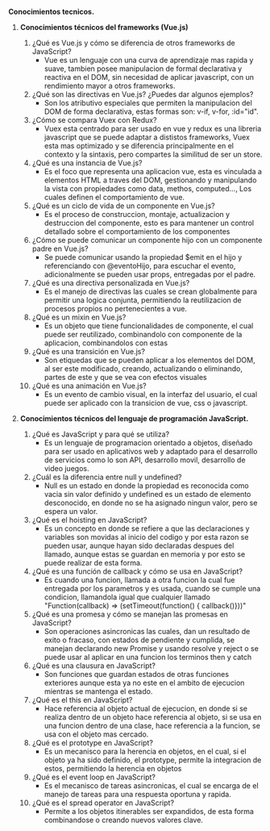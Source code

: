 **Conocimientos tecnicos.**

1. **Conocimientos técnicos del frameworks (Vue.js)**

    1. ¿Qué es Vue.js y cómo se diferencia de otros frameworks de JavaScript?
        - Vue es un lenguaje con una curva de aprendizaje mas rapida y suave, tambien posee manipulacion de formal declarativa y reactiva en el DOM, sin necesidad de aplicar javascript, con un rendimiento mayor a otros frameworks.
    2. ¿Qué son las directivas en Vue.js? ¿Puedes dar algunos ejemplos?
        - Son los atributivo especiales que permiten la manipulacion del DOM de forma declarativa, estas formas son: v-if, v-for, :id="id".
    3. ¿Cómo se compara Vuex con Redux?
        - Vuex esta centrado para ser usado en vue y redux es una libreria javascript que se puede adaptar a dististos frameworks, Vuex esta mas optimizado y se diferencia principalmente en el contexto y la sintaxis, pero compartes la similitud de ser un store.
    4. ¿Qué es una instancia de Vue.js?
        - Es el foco que representa una aplicacion vue, esta es vinculada a elementos HTML a traves del DOM, gestionando y manipulando la vista con propiedades como data, methos, computed..., Los cuales definen el comportamiento de vue.
    5. ¿Qué es un ciclo de vida de un componente en Vue.js?
        - Es el proceso de construccion, montaje, actualizacion y destruccion del componente, esto es para mantener un control detallado sobre el comportamiento de los componentes
    6. ¿Cómo se puede comunicar un componente hijo con un componente padre en Vue.js?
        - Se puede comunicar usando la propiedad $emit en el hijo y referenciando con @eventoHijo, para escuchar el evento, adicionalmente se pueden usar props, entregadas por el padre.
    7. ¿Qué es una directiva personalizada en Vue.js?
        - Es el manejo de directivas las cuales se crean globalmente para permitir una logica conjunta, permitiendo la reutilizacion de procesos propios no pertenecientes a vue.
    8. ¿Qué es un mixin en Vue.js?
        - Es un objeto que tiene funcionalidades de componente, el cual puede ser reutilizado, combinandolo con componente de la aplicacion, combinandolos con estas
    9. ¿Qué es una transición en Vue.js?
        - Son etiquedas que se pueden aplicar a los elementos del DOM, al ser este modificado, creando, actualizando o eliminando, partes de este y que se vea con efectos visuales
    10. ¿Qué es una animación en Vue.js?
        - Es un evento de cambio visual, en la interfaz del usuario, el cual puede ser aplicado con la transicion de vue, css o javascript.

2. **Conocimientos técnicos del lenguaje de programación JavaScript.**

    1. ¿Qué es JavaScript y para qué se utiliza?
        - Es un lenguaje de programacion orientado a objetos, diseñado para ser usado en aplicativos web y adaptado para el desarrollo de servicios como lo son API, desarrollo movil, desarrollo de video juegos.
    2. ¿Cuál es la diferencia entre null y undefined?
        - Null es un estado en donde la propiedad es reconocida como vacia sin valor definido y undefined es un estado de elemento desconocido, en donde no se ha asignado ningun valor, pero se espera un valor.
    3. ¿Qué es el hoisting en JavaScript?
        - Es un concepto en donde se refiere a que las declaraciones y variables son movidas al inicio del codigo y por esta razon se pueden usar, aunque hayan sido declaradas despues del llamado, aunque estas se guardan en memoria y por esto se puede realizar de esta forma.
    4. ¿Qué es una función de callback y cómo se usa en JavaScript?
        - Es cuando una funcion, llamada a otra funcion la cual fue entregada por los parametros y es usada, cuando se cumple una condicion, llamandola igual que cualquier llamado "Function(callback) => (setTimeout(function() { callback()}))"
    5. ¿Qué es una promesa y cómo se manejan las promesas en JavaScript?
        - Son operaciones asincronicas las cuales, dan un resultado de exito o fracaso, con estados de pendiente y cumplida, se manejan declarando new Promise y usando resolve y reject o se puede usar al aplicar en una funcion los terminos then y catch
    6. ¿Qué es una clausura en JavaScript?
        - Son funciones que guardan estados de otras funciones exteriores aunque esta ya no este en el ambito de ejecucion mientras se mantenga el estado.
    7. ¿Qué es el this en JavaScript?
        - Hace referencia al objeto actual de ejecucion, en donde si se realiza dentro de un objeto hace referencia al objeto, si se usa en una funcion dentro de una clase, hace referencia a la funcion, se usa con el objeto mas cercado.
    8. ¿Qué es el prototype en JavaScript?
        - Es un mecanisco para la herencia en objetos, en el cual, si el objeto ya ha sido definido, el prototype, permite la integracion de estos, permitiendo la herencia en objetos
    9. ¿Qué es el event loop en JavaScript?
        - Es el mecanisco de tareas asincronicas, el cual se encarga de el manejo de tareas para una respuesta oportuna y rapida.
    10. ¿Qué es el spread operator en JavaScript?
        - Permite a los objetos itinerables ser expandidos, de esta forma combinandose o creando nuevos valores clave.
